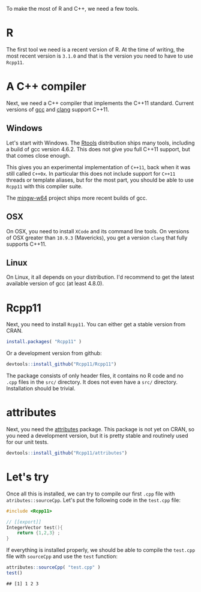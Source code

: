 To make the most of R and C++, we need a few tools. 

# R 

The first tool we need is a recent version of R. At the time of 
writing, the most recent version is `3.1.0` and that is the version
you need to have to use `Rcpp11`. 

# A C++ compiler

Next, we need a C++ compiler that implements the C++11 standard. Current 
versions of [gcc](https://gcc.gnu.org/) and [clang](http://clang.llvm.org/)
support C++11. 

## Windows

Let's start with Windows. The [Rtools](http://cran.r-project.org/bin/windows/Rtools/)
distribution ships many tools, including a build of gcc version 4.6.2. This 
does not give you full C++11 support, but that comes close enough. 

This gives you an experimental implementation of `C++11`, back when it was 
still called `C++0x`. In particular this does not include support for
`C++11` threads or template aliases, but for the most part, you should be able 
to use `Rcpp11` with this compiler suite. 

The [mingw-w64](http://mingw-w64.sourceforge.net/) project ships more recent
builds of gcc. 

## OSX 

On OSX, you need to install `XCode` and its command line tools. On versions 
of OSX greater than `10.9.3` (Mavericks), you get a version `clang` that 
fully supports C++11. 

## Linux

On Linux, it all depends on your distribution. I'd recommend to get the 
latest available version of gcc (at least 4.8.0). 

# Rcpp11

Next, you need to install `Rcpp11`. You can either get a stable version from
CRAN. 


```r
install.packages( "Rcpp11" )
```

Or a development version from github: 


```r
devtools::install_github("Rcpp11/Rcpp11")
```

The package consists of only header files, it contains no R code and 
no `.cpp` files in the `src/` directory. It does not even have a `src/` 
directory. Installation should be trivial. 

# attributes

Next, you need the [attributes](https://github.com/Rcpp11/attributes)
package. This package is not yet on CRAN, so you need a development
version, but it is pretty stable and routinely used for our unit tests. 


```r
devtools::install_github("Rcpp11/attributes")
```

# Let's try

Once all this is installed, we can try to compile our first `.cpp` file
with `atributes::sourceCpp`. Let's put the following code in the `test.cpp`
file: 

```cpp
#include <Rcpp11>

// [[export]]
IntegerVector test(){
    return {1,2,3} ;
}
```

If everything is installed properly, we should be able to compile
the `test.cpp` file with `sourceCpp` and use the `test` function: 


```r
attributes::sourceCpp( "test.cpp" )
test()
```

```
## [1] 1 2 3
```
